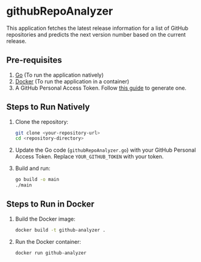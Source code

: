 # githubRepoAnalyzer
This application fetches the latest release information for a list of GitHub repositories and predicts the next version number based on the current release.

## Pre-requisites

1. [Go](https://golang.org/doc/install) (To run the application natively)
2. [Docker](https://www.docker.com/products/docker-desktop) (To run the application in a container)
3. A GitHub Personal Access Token. Follow [this guide](https://docs.github.com/en/github/authenticating-to-github/keeping-your-account-and-data-secure/creating-a-personal-access-token) to generate one.

## Steps to Run Natively

1. Clone the repository:
   ```bash
   git clone <your-repository-url>
   cd <repository-directory>
   ```

2. Update the Go code (`githubRepoAnalyzer.go`) with your GitHub Personal Access Token. Replace `YOUR_GITHUB_TOKEN` with your token.

3. Build and run:
   ```bash
   go build -o main
   ./main
   ```

## Steps to Run in Docker

1. Build the Docker image:
   ```bash
   docker build -t github-analyzer .
   ```

2. Run the Docker container:
   ```bash
   docker run github-analyzer
   ```

